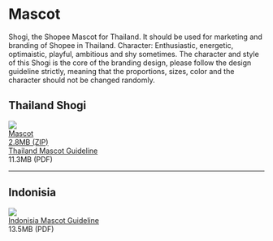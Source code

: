 # Mascot

Shogi, the Shopee Mascot for Thailand.  It should be used for marketing and branding of Shopee in Thailand. 
Character: Enthusiastic, energetic, optimaistic, playful, ambitious and shy sometimes. 
The character and style of this Shogi is the core of the branding design, please follow the design guideline strictly, meaning that the proportions, sizes, color and the character should not be changed randomly.

## Thailand Shogi

<div class="grid mascot-preview">
  <div class="col mascot-preview__cover">
    <img src="/static/image/branding/mascot-th-cover.jpg" />
  </div>
  <div class="col mascot-preview__download">
    <div class="download-wrapper download-wrapper--large">
      <div class="download-preview" style="background-image:url('/static/image/branding/mascot-th-preview.jpg')"></div>
      <a href="https://www.dropbox.com/s/3q6qhi4grbo715d/Shogi.zip?dl=1">
        <div class="download-link">
          <div class="download-link__title">Mascot</div>
          <div class="download-link__description">2.8MB (ZIP)</div>
        </div>
      </a>
    </div>
  </div>
</div>

<div class="download-link">
	<a class="download-link__title" href="https://www.dropbox.com/s/he9h5777b0xypk4/Shogi%20Stickers%20Guidelines%202.pdf?dl=1">Thailand Mascot Guideline</a>
	<div class="download-link__description">11.3MB (PDF)</div>
</div>

---
## Indonisia

<div class="grid mascot-preview">
  <div class="col mascot-preview__cover">
    <img src="/static/image/branding/Indonesian-mascots.png" />
  </div>
  <div class="col mascot-preview__download">
  </div>
</div>

<div class="download-link">
	<a class="download-link__title" href="https://www.dropbox.com/s/1495ici4v1w1d0y/Guideline%20for%20Indonesian%20Hebi%20%26%20Shebi.pdf?dl=1" download>Indonisia Mascot Guideline</a>
	<div class="download-link__description">13.5MB (PDF)</div>
</div>